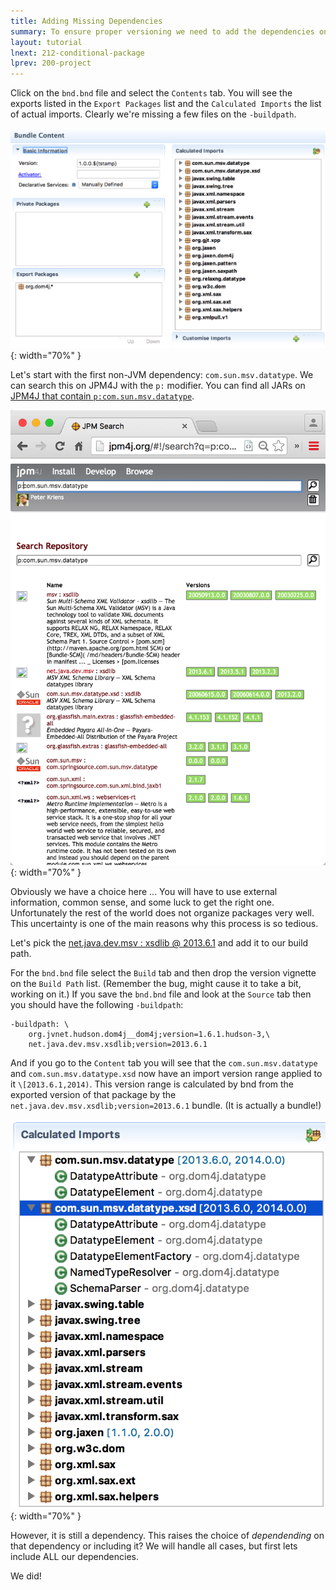 ```yaml
---
title: Adding Missing Dependencies 
summary: To ensure proper versioning we need to add the dependencies on the -buildpath
layout: tutorial
lnext: 212-conditional-package
lprev: 200-project
---
```


Click on the `bnd.bnd` file and select the `Contents` tab. You will see the exports listed in the `Export Packages` list and the `Calculated Imports` the list of actual imports. Clearly we're missing a few files on the `-buildpath`.

![DOM4J dependencies](img/content.png){: width="70%" }

Let's start with the first non-JVM dependency: `com.sun.msv.datatype`. We can search this on JPM4J with the `p:` modifier. You can find all JARs on [JPM4J that contain `p:com.sun.msv.datatype`](http://jpm4j.org/#!/search?q=p:com.sun.msv.datatype). 

![JPM4J p:com.sun.msv.datatype](img/sunmsv.png){: width="70%" }

Obviously we have a choice here ... You will have to use external information, common sense, and some luck to get the right one. Unfortunately the rest of the world does not organize packages very well. This uncertainty is one of the main reasons why this process is so tedious.

Let's pick the [ net.java.dev.msv : xsdlib @ 2013.6.1](http://jpm4j.org/#!/p/sha/280F7C45AAEC5102CC756D1AFDB416B7775F2EF4//0.0.0) and add it to our build path.

For the `bnd.bnd` file select the `Build` tab and then drop the version vignette on the `Build Path` list. (Remember the bug, might cause it to take a bit, working on it.) If you save the `bnd.bnd` file and look at the `Source` tab then you should have the following `-buildpath`:

	-buildpath: \
		org.jvnet.hudson.dom4j__dom4j;version=1.6.1.hudson-3,\
		net.java.dev.msv.xsdlib;version=2013.6.1


And if you go to the `Content` tab you will see that the `com.sun.msv.datatype` and `com.sun.msv.datatype.xsd` now have an import version range applied to it `\[2013.6.1,2014)`. This version range is calculated by bnd from the exported version of that package by the `net.java.dev.msv.xsdlib;version=2013.6.1` bundle. (It is actually a bundle!)

![DOM4J dependencies](img/contents-3.png){: width="70%" }

However, it is still a dependency. This raises the choice of _dependending_ on that dependency or including it? We will handle all cases, but first lets include ALL our dependencies.



We did!






[DOM4J]: http://jpm4j.org/#!/p/org.jdom/jdom
[JPM4J]: http://jpm4j.org/
[-conditionalpackage]: http://bnd.bndtools.org/instructions/conditionalpackage.html
[blog]: http://njbartlett.name/2014/05/26/static-linking.html
[133 Service Loader Mediator Specification]: http://blog.osgi.org/2013/02/javautilserviceloader-in-osgi.html
[semanticaly versioned]: http://bnd.bndtools.org/chapters/170-versioning.html 
[135.3 osgi.contract Namespace]: http://blog.osgi.org/2013/08/osgi-contracts-wonkish.html
[BSD style license]: http://dom4j.sourceforge.net/dom4j-1.6.1/license.html
[supernodes of small worlds]: https://en.wikipedia.org/wiki/Small-world_network
[OSGiSemVer]: https://www.osgi.org/wp-content/uploads/SemanticVersioning.pdf
[osgi.enroute.examples.wrapping.dom4j.adapter]: https://github.com/osgi/osgi.enroute.examples/osgi.enroute.examples.wrapping.dom4j.adapter